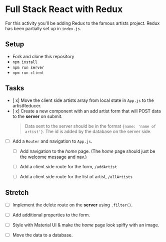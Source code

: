 # Full Stack React with Redux

For this activity you'll be adding Redux to the famous artists project. Redux has been partially set up in `index.js`.

## Setup

- Fork and clone this repository
- `npm install`
- `npm run server`
- `npm run client`

## Tasks

- [ x] Move the client side artists array from local state in `App.js` to the artistReducer.
- [ x] Create a new component with an add artist form that will POST data to the **server** on submit. 
   > Data sent to the server should be in the format `{name: 'name of artist'}`. 
   > The id is added by the database on the server side.
- [ ] Add a `Router` and navigation to `App.js`.
   - [ ] Add navigation to the *home* page. (The *home* page should just be the welcome message and nav.)
   - [ ] Add a client side route for the form, `/addArtist`
   - [ ] Add a client side route for the list of artist, `/allArtists`



## Stretch

- [ ] Implement the delete route on the **server** using `.filter()`.
- [ ] Add additional properties to the form.
- [ ] Style with Material UI & make the *home* page look spiffy with an image.
- [ ] Move the data to a database.

